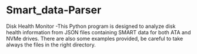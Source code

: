 # Smart_data-Parser
Disk Health Monitor -This Python program is designed to analyze disk health information from JSON files containing SMART data for both ATA and NVMe drives.
There are also some examples provided, be careful to take always the files in the right directory.
